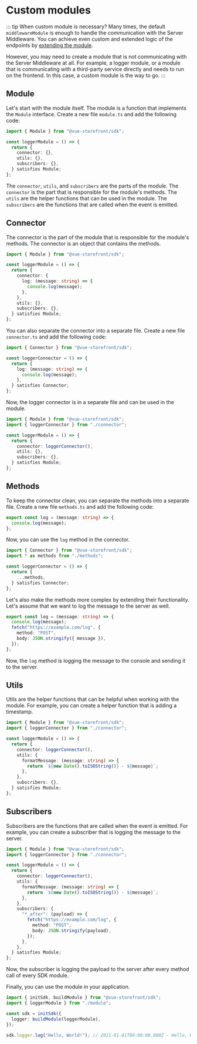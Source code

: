 # Custom modules

::: tip When custom module is necessary?
Many times, the default `middlewareModule` is enough to handle the communication with the Server Middleware. You can achieve even custom and extended logic of the endpoints by [extending the module](sdk/advanced/extending-module). 

However, you may need to create a module that is not communicating with the Server Middleware at all. For example, a logger module, or a module that is communicating with a third-party service directly and needs to run on the frontend. In this case, a custom module is the way to go.
:::

## Module

Let's start with the module itself. The module is a function that implements the `Module` interface.
Create a new file `module.ts` and add the following code:

```typescript
import { Module } from "@vue-storefront/sdk";

const loggerModule = () => {
  return {
    connector: {},
    utils: {},
    subscribers: {},
  } satisfies Module;
};
```

The `connector`, `utils`, and `subscribers` are the parts of the module. The `connector` is the part that is responsible for the module's methods. The `utils` are the helper functions that can be used in the module. The `subscribers` are the functions that are called when the event is emitted.

## Connector

The connector is the part of the module that is responsible for the module's methods. The connector is an object that contains the methods.

```typescript [module.ts]
import { Module } from "@vue-storefront/sdk";

const loggerModule = () => {
  return {
    connector: {
      log: (message: string) => {
        console.log(message);
      },
    },
    utils: {},
    subscribers: {},
  } satisfies Module;
};
```

You can also separate the connector into a separate file. Create a new file `connector.ts` and add the following code:

```typescript [connector.ts]
import { Connector } from "@vue-storefront/sdk";

const loggerConnector = () => {
  return {
    log: (message: string) => {
      console.log(message);
    },
  } satisfies Connector;
};
```

Now, the logger connector is in a separate file and can be used in the module.

```typescript [module.ts]
import { Module } from "@vue-storefront/sdk";
import { loggerConnector } from "./connector";

const loggerModule = () => {
  return {
    connector: loggerConnector(),
    utils: {},
    subscribers: {},
  } satisfies Module;
};
```

## Methods

To keep the connector clean, you can separate the methods into a separate file. Create a new file `methods.ts` and add the following code:

```typescript [methods.ts]
export const log = (message: string) => {
  console.log(message);
};
```

Now, you can use the `log` method in the connector.

```typescript [connector.ts]
import { Connector } from "@vue-storefront/sdk";
import * as methods from "./methods";

const loggerConnector = () => {
  return {
    ...methods,
  } satisfies Connector;
};
```

Let's also make the methods more complex by extending their functionality. Let's assume that we want to log the message to the server as well.

```typescript [methods.ts]
export const log = (message: string) => {
  console.log(message);
  fetch("https://example.com/log", {
    method: "POST",
    body: JSON.stringify({ message }),
  });
};
```

Now, the `log` method is logging the message to the console and sending it to the server.

## Utils

Utils are the helper functions that can be helpful when working with the module. For example, you can create a helper function that is adding a timestamp.

```typescript [module.ts]
import { Module } from "@vue-storefront/sdk";
import { loggerConnector } from "./connector";

const loggerModule = () => {
  return {
    connector: loggerConnector(),
    utils: {
      formatMessage: (message: string) => {
        return `${new Date().toISOString()} - ${message}`;
      },
    },
    subscribers: {},
  } satisfies Module;
};
```

## Subscribers

Subscribers are the functions that are called when the event is emitted. For example, you can create a subscriber that is logging the message to the server.

```typescript [module.ts]
import { Module } from "@vue-storefront/sdk";
import { loggerConnector } from "./connector";

const loggerModule = () => {
  return {
    connector: loggerConnector(),
    utils: {
      formatMessage: (message: string) => {
        return `${new Date().toISOString()} - ${message}`;
      },
    },
    subscribers: {
      "*_after": (payload) => {
        fetch("https://example.com/log", {
          method: "POST",
          body: JSON.stringify(payload),
        });
      },
    },
  } satisfies Module;
};
```

Now, the subscriber is logging the payload to the server after every method call of every SDK module.

Finally, you can use the module in your application.

```typescript
import { initSdk, buildModule } from "@vue-storefront/sdk";
import { loggerModule } from "./module";

const sdk = initSdk({
  logger: buildModule(loggerModule),
});

sdk.logger.log("Hello, World!"); // 2021-01-01T00:00:00.000Z - Hello, World!
```
